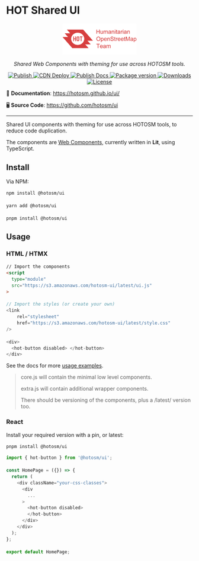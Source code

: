 # HOT Shared UI

<!-- markdownlint-disable -->
<p align="center">
  <img src="https://github.com/hotosm/fmtm/blob/main/images/hot_logo.png?raw=true" style="width: 200px;" alt="HOT"></a>
</p>
<p align="center">
  <em>Shared Web Components with theming for use across HOTOSM tools.</em>
</p>
<p align="center">
  <a href="https://github.com/hotosm/ui/actions/workflows/publish.yml" target="_blank">
      <img src="https://github.com/hotosm/ui/actions/workflows/publish.yml/badge.svg" alt="Publish">
  </a>
  <a href="https://github.com/hotosm/ui/actions/workflows/cdn_deploy.yml" target="_blank">
      <img src="https://github.com/hotosm/ui/actions/workflows/cdn_deploy.yml/badge.svg?branch=main" alt="CDN Deploy">
  </a>
  <a href="https://github.com/hotosm/ui/actions/workflows/docs.yml" target="_blank">
      <img src="https://github.com/hotosm/ui/actions/workflows/docs.yml/badge.svg" alt="Publish Docs">
  </a>
  <a href="https://www.npmjs.com/package/@hotosm/ui" target="_blank">
      <img src="https://img.shields.io/npm/v/%40hotosm/ui?color=334D058"
      alt="Package version">
  </a>
  <a href="https://npmtrends.com/@hotosm/ui" target="_blank">
      <img src="https://img.shields.io/npm/dm/%40hotosm%2Fui"
      alt="Downloads">
  </a>
  <a href="https://github.com/hotosm/ui/blob/main/LICENSE.md" target="_blank">
      <img src="https://img.shields.io/github/license/hotosm/ui.svg" alt="License">
  </a>
</p>

📖 **Documentation**: <a href="https://hotosm.github.io/ui/" target="_blank">https://hotosm.github.io/ui/</a>

🖥️ **Source Code**: <a href="https://github.com/hotosm/ui" target="_blank">https://github.com/hotosm/ui</a>

---

<!-- markdownlint-enable -->

Shared UI components with theming for use across HOTOSM tools,
to reduce code duplication.

The components are
[Web Components](https://developer.mozilla.org/en-US/docs/Web/API/Web_components),
currently written in **Lit**, using TypeScript.

## Install

Via NPM:

```bash
npm install @hotosm/ui

yarn add @hotosm/ui

pnpm install @hotosm/ui
```

## Usage

### HTML / HTMX

```html
// Import the components
<script
  type="module"
  src="https://s3.amazonaws.com/hotosm-ui/latest/ui.js"
>

// Import the styles (or create your own)
<link
    rel="stylesheet"
    href="https://s3.amazonaws.com/hotosm-ui/latest/style.css"
/>

<div>
  <hot-button disabled> </hot-button>
</div>
```

See the docs for more [usage examples](https://hotosm.github.io/ui/usage/).

> core.js will contain the minimal low level components.
>
> extra.js will contain additional wrapper components.
>
> There should be versioning of the components, plus a /latest/ version too.

### React

Install your required version with a pin, or latest:

```bash
pnpm install @hotosm/ui
```

```js
import { hot-button } from '@hotosm/ui';

const HomePage = ({}) => {
  return (
    <div className="your-css-classes">
      <div
        ...
      >
        <hot-button disabled>
        </hot-button>
      </div>
    </div>
  );
};

export default HomePage;
```
